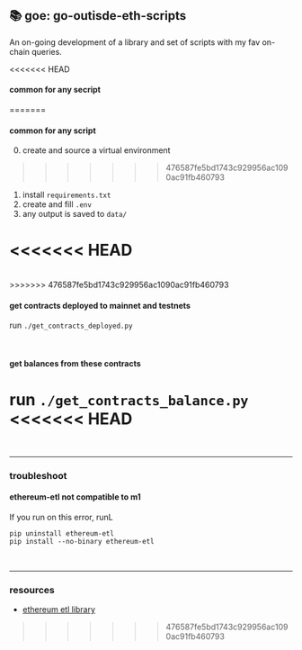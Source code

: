 ## 📚 goe: go-outisde-eth-scripts

An on-going development of a library and set of scripts with my fav on-chain queries.

<<<<<<< HEAD
<br>


#### common for any secript

=======

#### common for any script

0. create and source a virtual environment 
>>>>>>> 476587fe5bd1743c929956ac1090ac91fb460793
1. install `requirements.txt`
2. create and fill `.env`
3. any output is saved to `data/`

<<<<<<< HEAD
=======
<br>
>>>>>>> 476587fe5bd1743c929956ac1090ac91fb460793


####  get contracts deployed to mainnet and testnets

run `./get_contracts_deployed.py`


<br>

#### get balances from these contracts

run `./get_contracts_balance.py`
<<<<<<< HEAD
=======


<br>

---

### troubleshoot

#### ethereum-etl not compatible to m1

If you run on this error, runL

```
pip uninstall ethereum-etl 
pip install --no-binary ethereum-etl 
```

<br>

---

### resources

* [ethereum etl library](https://ethereum-etl.readthedocs.io/en/latest/quickstart/)
>>>>>>> 476587fe5bd1743c929956ac1090ac91fb460793
